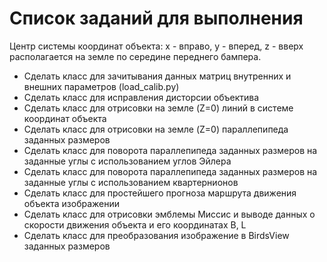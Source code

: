 # Список заданий для выполнения
Центр системы координат объекта: x - вправо, у - вперед, z - вверх располагается на земле по середине переднего бампера. 
- Сделать класс для зачитывания данных матриц внутренних и внешних параметров (load_calib.py)  
- Сделать класс для исправления дисторсии объектива
- Сделать класс для отрисовки на земле (Z=0) линий в системе координат объекта
- Сделать класс для отрисовки на земле (Z=0) параллепипеда заданных размеров
- Сделать класс для поворота параллепипеда заданных размеров на заданные углы с использованием углов Эйлера
- Сделать класс для поворота параллепипеда заданных размеров на заданные углы с использованием квартернионов
- Сделать класс для простейшего прогноза маршрута движения объекта изображении
- Сделать класс для отрисовки эмблемы Миссис и выводе данных о скорости движения объекта и его координатах B, L
- Сделать класс для преобразования изображение в BirdsView заданных размеров
